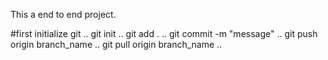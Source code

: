 This a end to end project.

#first initialize git
..
git init
..
git add .
..
git commit -m "message"
..
git push origin branch_name
..
git pull origin branch_name
..
